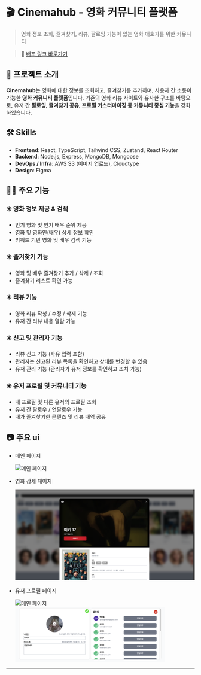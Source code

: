 # 🎬 Cinemahub - 영화 커뮤니티 플랫폼

> 영화 정보 조회, 즐겨찾기, 리뷰, 팔로잉 기능이 있는 영화 애호가를 위한 커뮤니티

> 🔗 [배포 링크 바로가기](https://web-cinemahub-front-m88gjvsd5fb295a9.sel4.cloudtype.app/)

## 📌 프로젝트 소개

**Cinemahub**는 영화에 대한 정보를 조회하고, 즐겨찾기를 추가하며, 사용자 간 소통이 가능한 **영화 커뮤니티 플랫폼**입니다. 기존의 영화 리뷰 사이트와 유사한 구조를 바탕으로, 유저 간 **팔로잉, 즐겨찾기 공유, 프로필 커스터마이징 등 커뮤니티 중심 기능**을 강화하였습니다.

## 🛠️ Skills

- **Frontend**: React, TypeScript, Tailwind CSS, Zustand, React Router
- **Backend**: Node.js, Express, MongoDB, Mongoose
- **DevOps / Infra**: AWS S3 (이미지 업로드), Cloudtype
- **Design**: Figma

## 👨‍💻 주요 기능

### ✴️ 영화 정보 제공 & 검색

- 인기 영화 및 인기 배우 순위 제공
- 영화 및 영화인(배우) 상세 정보 확인
- 키워드 기반 영화 및 배우 검색 기능

### ✴️ 즐겨찾기 기능

- 영화 및 배우 즐겨찾기 추가 / 삭제 / 조회
- 즐겨찾기 리스트 확인 가능

### ✴️ 리뷰 기능

- 영화 리뷰 작성 / 수정 / 삭제 기능
- 유저 간 리뷰 내용 열람 가능

### ✴️ 신고 및 관리자 기능

- 리뷰 신고 기능 (사유 입력 포함)
- 관리자는 신고된 리뷰 목록을 확인하고 상태를 변경할 수 있음
- 유저 관리 기능 (관리자가 유저 정보를 확인하고 조치 가능)

### ✴️ 유저 프로필 및 커뮤니티 기능

- 내 프로필 및 다른 유저의 프로필 조회
- 유저 간 팔로우 / 언팔로우 기능
- 내가 즐겨찾기한 콘텐츠 및 리뷰 내역 공유

## 📷 주요 ui

- 메인 페이지

  <img src="./public/images/main.png" alt="메인 페이지"  />

- 영화 상세 페이지

  <img src="./public/images/sub1.png" alt="메인 페이지"  />

- 유저 프로필 페이지

  <img src="./public/images/Profile.png" alt="메인 페이지" width="400" />
  <img src="./public/images/profile2.png" alt="메인 페이지" width="400" />

---
